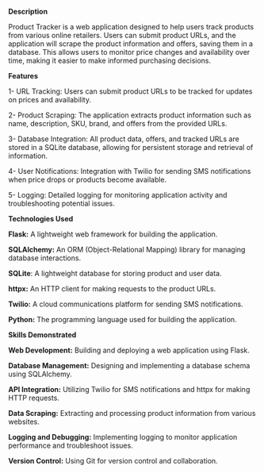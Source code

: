 **Description**

Product Tracker is a web application designed to help users track products from various online retailers. Users can submit product URLs, and the application will scrape the product information and offers, saving them in a database. This allows users to monitor price changes and availability over time, making it easier to make informed purchasing decisions.

  **Features**

1-  URL Tracking: Users can submit product URLs to be tracked for updates on prices and availability.

2-  Product Scraping: The application extracts product information such as name, description, SKU, brand, and offers from the provided URLs.

3- Database Integration: All product data, offers, and tracked URLs are stored in a SQLite database, allowing for persistent storage and retrieval of information.

4- User Notifications: Integration with Twilio for sending SMS notifications when price drops or products become available.

5- Logging: Detailed logging for monitoring application activity and troubleshooting potential issues.



   **Technologies Used**


**Flask:** A lightweight web framework for building the application.

**SQLAlchemy:** An ORM (Object-Relational Mapping) library for managing database interactions.

**SQLite**: A lightweight database for storing product and user data.

**httpx:** An HTTP client for making requests to the product URLs.

**Twilio:** A cloud communications platform for sending SMS notifications.

**Python:** The programming language used for building the application.


   **Skills Demonstrated**

**Web Development:** Building and deploying a web application using Flask.

**Database Management:** Designing and implementing a database schema using SQLAlchemy.

**API Integration:** Utilizing Twilio for SMS notifications and httpx for making HTTP requests.

**Data Scraping:** Extracting and processing product information from various websites.

**Logging and Debugging:** Implementing logging to monitor application performance and troubleshoot issues.

**Version Control:** Using Git for version control and collaboration.


